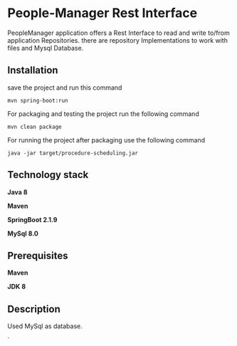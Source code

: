 # People-Manager Rest Interface
PeopleManager application offers a Rest Interface to read and write to/from application Repositories.
there are repository Implementations to work with files and Mysql Database.  
 
## Installation
save the project and run this command

`mvn spring-boot:run`

For packaging and testing the project run the following command

`mvn clean package` 

For running the project after packaging use the following command

` java -jar target/procedure-scheduling.jar 
` 
## Technology stack
**Java 8**

**Maven**

**SpringBoot 2.1.9**

**MySql 8.0**

## Prerequisites
**Maven**

**JDK 8**


## Description
 
 Used MySql as database.
 

`

